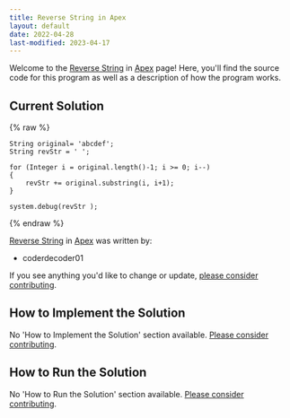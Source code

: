 ```yaml
---
title: Reverse String in Apex
layout: default
date: 2022-04-28
last-modified: 2023-04-17
---
```


Welcome to the [Reverse String](https://sampleprograms.io/projects/reverse-string) in [Apex](https://sampleprograms.io/languages/apex) page! Here, you'll find the source code for this program as well as a description of how the program works.

## Current Solution

{% raw %}

```apex
String original= 'abcdef';
String revStr = ' ';

for (Integer i = original.length()-1; i >= 0; i--)
{
	revStr += original.substring(i, i+1);
}

system.debug(revStr );
```

{% endraw %}

[Reverse String](https://sampleprograms.io/projects/reverse-string) in [Apex](https://sampleprograms.io/languages/apex) was written by:

- coderdecoder01

If you see anything you'd like to change or update, [please consider contributing](https://github.com/TheRenegadeCoder/sample-programs).

## How to Implement the Solution

No 'How to Implement the Solution' section available. [Please consider contributing](https://github.com/TheRenegadeCoder/sample-programs-website).

## How to Run the Solution

No 'How to Run the Solution' section available. [Please consider contributing](https://github.com/TheRenegadeCoder/sample-programs-website).